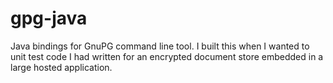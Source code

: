 # gpg-java
Java bindings for GnuPG command line tool. I built this when I wanted to unit test code I had written for an encrypted document store embedded in a large hosted application.